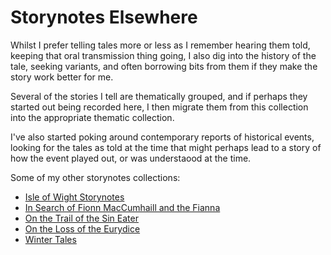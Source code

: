 # Storynotes Elsewhere

Whilst I prefer telling tales more or less as I remember hearing them told, keeping that oral transmission thing going, I also dig into the history of the tale, seeking variants, and often borrowing bits from them if they make the story work better for me.

Several of the stories I tell are thematically grouped, and if perhaps they started out being recorded here, I then migrate them from this collection into the appropriate thematic collection.

I've also started poking around contemporary reports of historical events, looking for the tales as told at the time that might perhaps lead to a story of how the event played out, or was understaood at the time.

Some of my other storynotes collections:

- [Isle of Wight Storynotes](https://psychemedia.github.io/island-storynotes/preface.html)
- [In Search of Fionn MacCumhaill and the Fianna](https://psychemedia.github.io/finn-resources/preface.html)
- [On the Trail of the Sin Eater](https://psychemedia.github.io/sin-eater-resources/_intro.html)
- [On the Loss of the Eurydice](https://psychemedia.github.io/eurydice-resources/_preface.html)
- [Winter Tales](https://psychemedia.github.io/winter-tales/intro.html) 
